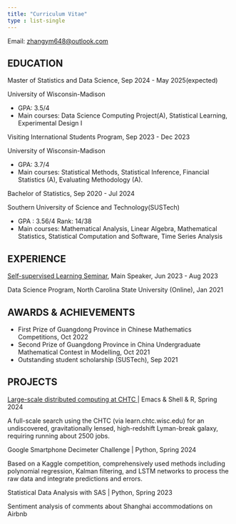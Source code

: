 ```yaml
---
title: "Curriculum Vitae"
type : list-single
---
```


Email: zhangym648@outlook.com

## EDUCATION

Master of Statistics and Data Science, Sep 2024 - May 2025(expected)

University of Wisconsin-Madison
- GPA: 3.5/4
- Main courses: Data Science Computing Project(A), Statistical Learning, Experimental Design I

Visiting International Students Program, Sep 2023 - Dec 2023

University of Wisconsin-Madison
- GPA: 3.7/4
- Main courses: Statistical Methods, Statistical Inference, Financial Statistics (A), Evaluating Methodology (A).

Bachelor of Statistics, Sep 2020 - Jul 2024

Southern University of Science and Technology(SUSTech)
- GPA : 3.56/4 Rank: 14/38
- Main courses: Mathematical Analysis, Linear Algebra, Mathematical Statistics, Statistical Computation and
Software, Time Series Analysis

## EXPERIENCE
[Self-supervised Learning Seminar](https://niusj03.github.io/23summer/), Main Speaker, Jun 2023 - Aug 2023

Data Science Program, North Carolina State University (Online), Jan 2021

## AWARDS & ACHIEVEMENTS
- First Prize of Guangdong Province in Chinese Mathematics Competitions, Oct 2022
- Second Prize of Guangdong Province in China Undergraduate Mathematical Contest in Modelling, Oct 2021
- Outstanding student scholarship (SUSTech), Sep 2021

## PROJECTS

[Large-scale distributed computing at CHTC ](https://pages.cs.wisc.edu/~jgillett/DSCP/4/hw4.pdf) | Emacs & Shell & R, Spring 2024

A full-scale search using the CHTC (via learn.chtc.wisc.edu) for an undiscovered, gravitationally lensed, high-redshift
Lyman-break galaxy, requiring running about 2500 jobs.

Google Smartphone Decimeter Challenge | Python, Spring 2024

Based on a Kaggle competition, comprehensively used methods including polynomial regression, Kalman filtering,
and LSTM networks to process the raw data and integrate predictions and errors.

Statistical Data Analysis with SAS | Python, Spring 2023

Sentiment analysis of comments about Shanghai accommodations on Airbnb